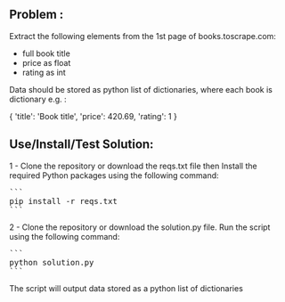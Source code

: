 ## Problem :
Extract the following elements from the 1st page of books.toscrape.com:
- full book title
- price as float
- rating as int

Data should be stored as python list of dictionaries, where each book is dictionary
e.g. :

  {
    'title': 'Book title',
    'price': 420.69,
    'rating': 1
  }


## Use/Install/Test Solution:
1 - Clone the repository or download the reqs.txt file then Install the required Python packages using the following command:
<pre>
```
pip install -r reqs.txt
```
</pre>

2 - Clone the repository or download the solution.py file.
Run the script using the following command:
<pre>
```
python solution.py
```
</pre>

The script will output data stored as a python list of dictionaries

